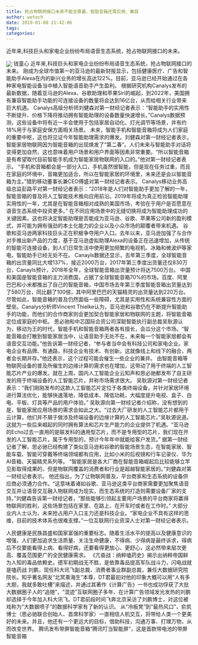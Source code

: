 ```yaml
---
title: 抢占物联网接口未来不能全靠量，智能音箱还需实用、兼容
author: wetech
date: 2019-01-08 21:42:06
tags: 
categories: 
---
```

近年来,科技巨头和家电企业纷纷布局语音生态系统，抢占物联网接口的未来。
<!-- more -->
<img align="center" border="0" src="https://imgcdn.yicai.com/uppics/images/2019/01/8e80a368fb46b2ab7241b43d6dd08df1.jpg" />
钱童心
近年来,科技巨头和家电企业纷纷布局语音生态系统，抢占物联网接口的未来。
刚成为全球市值第一的亚马逊的最新财报显示，包括健康医疗、广告和智能助手Alexa在内的新兴业务的增长高达122%。目前，亚马逊已经开始通过在各种家电智能设备当中植入智能语音助手产生盈利。
根据研究机构Canalys发布的最新数据，随着亚马逊的Alexa、谷歌助理和苹果Siri的崛起，到2022年，美国拥有兼容智能助手功能的可连接设备的数量将会达到16亿台，从而给相关行业带来巨大机遇。
Canalys高级分析师刘健森对第一财经记者表示：“智能助手的实用性不断提升、价格下降将推动拥有智能助理的设备数量快速增长。”Canalys数据预测，这些设备中将有近一半会使用于包括家居自动化、灯光调节等场景，并有约18%用于与家庭安保方面相关场景。
未来，智能手机和智能音箱将成为人们家庭的重要中枢，这也将见证今年智能助理需求的爆发。刘健森对第一财经记者表示，智能家居物联网因为智能音箱的出现焕发了“第二春”。人们未来与智能助手对话将变得更加自然，这也意味着用户场景和用户界面等因素非常重要。“所以智能音箱是有希望取代目前智能手机成为智能家居物联网的入口的。”他对第一财经记者表示。
“手机和音箱都会是一部分入口，手机虽然很智能，但是现在任务过重，而且在家庭的环境中，音箱更加适合，所以在智能家居的环境里，未来还是会以智能音箱为主。”猎豹移动董事长兼CEO傅盛对第一财经记者表示。
Canalys移动业务高级总监彭路平对第一财经记者表示：“2018年是人们对智能助手更加了解的一年，智能音箱的普及将人工智能技术推向应用前沿。2019年将成为真正检验智能助理实用性的一年，尤其是在智能音箱相对成熟的美国市场，考验在于用户是否愿意在语音生态系统中投资更多。”
在不同应用场景中的无缝切换将成为智能助理成功的关键因素。这也将决定智能助理是否能成为亚马逊、谷歌、苹果等公司新的盈利模式，并可能为拥有强劲的本土化能力的企业以及小众市场的颠覆者带来机遇。
谷歌和亚马逊两家科技巨头正在积极争夺用户入口。去年以来，亚马逊加强了与合作对手推出新产品的力度，基于亚马逊虚拟助理Alexa的设备正在迅速增加，从传统的智能可连接设备，到人们日常生活中使用更加频繁的电视机、冰箱和微波炉等家电，智能助手已经无处不在。
Canayls数据还显示，去年第三季度，全球智能音箱的出货量同比大增137%，接近2000万台，2017年第三季度出货量还仅830万台，Canayls预计，2018年全年，全球智能音箱出货量预计将达7500万台。
中国和美国是智能音箱的主力消费国，占据了全球智能音箱70%的市场。百度、阿里巴巴和小米都推出了自己的智能音箱，中国市场去年第三季度智能音箱出货量达到了580万台，同比翻了100倍，其中阿里巴巴的天猫精灵的出货量达到220万台。
尽管如此，智能音箱的普及仍然面临一些障碍，尤其是实用性和系统兼容性方面的壁垒。Canalys分析师Vincent Thielke认为，亚马逊和谷歌仍在不断提升智能助手的功能，而他们的合作商家则会更加契合智能家居和物联网的主题，将智能音箱定位成家庭的中枢。
思必驰和中芯国际合资公司深聪智能执行副总裁吴耿源认为，移动为王的时代，智能手机和智能音箱两者各有擅长，会瓜分这个市场。“智能音箱会打散到智能家居当中，让语音助手无处不在，未来每一个智能家居都会有语音交互功能。”他告诉第一财经记者，“参与者当中会有科技公司和家电企业。家电企业有品牌、有通路，科技企业有技术、有创新。这就像线上和线下的融合，两者会长期并存。”他还表示，这个过程可能会催生一些企业的兼并。
由智能音箱等物联网设备的普及所催生的边缘计算的需求也在增加，这带动了用于终端的人工智能芯片产业的爆发。就在上周，国内人工智能企业云知声和思必驰都发布了自主研发的用于终端设备的人工智能芯片，并称市场需求很大。
吴耿源对第一财经记者表示：“我们刚刚发布的这款人工智能芯片定位于各类终端设备，并针对家居环境进行算法优化，能够快速落地，降低成本、降低功耗，大幅度提升电视、盒子、白电、平板、灯具等产品的用户体验。”
吴耿源向第一财经记者介绍称，没有想到的是，智能家居应用场景的需求会如此之大。“过去大厂研发的人工智能芯片都用于云计算，他们并不屑于做涉及终端设备的边缘计算的人工智能芯片。”吴耿源说道。
这就为一些后来崛起的同时拥有算法和芯片生产能力的企业提供了机遇。“亚马逊的Echo过去一直用的是联发科的通用型芯片，而不是专用型的芯片，我们现在开发的人工智能芯片，属于专用型的，预计今年年中就能给客户发货。”
据第一财经记者了解，思必驰已经构建了类似亚马逊和谷歌的智能场景生态，在智能家居、智能车载、智能可穿戴等终端领域都有应用，比如小米的后视镜和行车记录仪、华为AI音箱、天猫精灵系列等。
“智能家居是各大厂商在智能音箱崛起后比较能够立竿见影取得成果的，但是物联网覆盖的消费者和行业是超越智能家居的。”刘健森对第一财经记者表示。
他还指出，为了让物联网普及，平台商家和生态系统的设备供应商必须通力合作。“这意味着诸如谷歌、亚马逊这类平台商家需要更加聚焦语音交互并让语音交互融入物联网成为现实，而生态系统的打造则需要设备厂家的支持。”刘健森告诉第一财经记者，“那些能够引领起主要用户场景的平台商家将赢得物联网的胜利，这些场景包括在家里、在路上、在开车时或者在工作时。”
大部分业内人士认为，未来抢占用户入口主力还是科技企业。“家电企业不具有这样的思维，目前的技术体系也很难支撑。”一位互联网行业资深人士对第一财经记者表示。
 
 
人民健康是民族昌盛和国家富强的重要标志。随着生活水平的提高以及健康意识的增强，人们更加追求生活质量、关注生命健康，不得病、少得病是最终诉求，得病后不仅要能看得上病、看得好病，还要看得更放心、更舒心，这必然带来层次更高、覆盖范围更广的全民健康需求。
《亢奋战：纳粹嗑药史》揭示出纳粹帝国鲜为人知的毒品依赖史。德军初期战无不胜，是依靠毒品提高军队战斗力，闪电战就是嗑药战
刘鹏，现任科大讯飞副总裁、消费者事业群副总裁，兼任大数据研究院院长。知乎著名网友“北冥乘海生”本尊，DT君最初对他的印象大概可以用“人有多大胆，我就多敢吐槽”来描述，并通过其著作《计算广告》一书也成功俘获了大批大数据圈子人的“追随”，“混迹”互联网圈子多年、在计算广告领域发光发热的刘鹏却选择于今年加入科大讯飞。DT君前段时间飞奔北京采访了刘鹏博士，对这位被戏称为“大数据喷子”的数据科学家有了新的认识。
从“冷板凳”到“最热风口”，俞凯博士（思必驰联合创始人、首席科学家）一直相信人机交互，将带给人类一个更美好的未来。并且，他还有一个更远大的目标，借助科技，沟通万事、打理万物，从而改变世界。
腾讯发布带屏智能音箱“腾讯叮当智能屏”，这是首款带电池的带屏智能音箱
